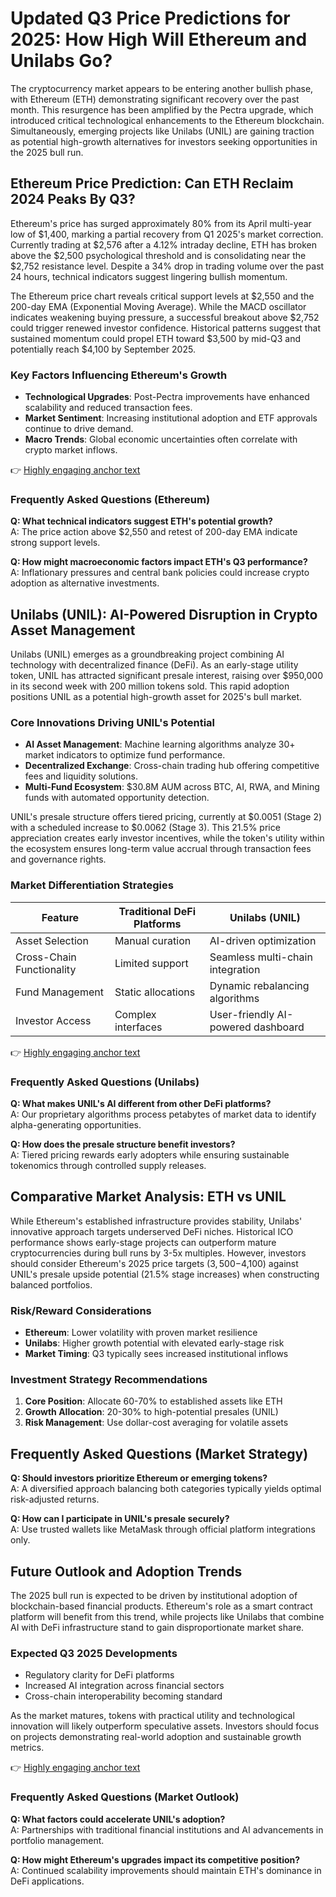 # Updated Q3 Price Predictions for 2025: How High Will Ethereum and Unilabs Go?

The cryptocurrency market appears to be entering another bullish phase, with Ethereum (ETH) demonstrating significant recovery over the past month. This resurgence has been amplified by the Pectra upgrade, which introduced critical technological enhancements to the Ethereum blockchain. Simultaneously, emerging projects like Unilabs (UNIL) are gaining traction as potential high-growth alternatives for investors seeking opportunities in the 2025 bull run.

## Ethereum Price Prediction: Can ETH Reclaim 2024 Peaks By Q3?

Ethereum's price has surged approximately 80% from its April multi-year low of $1,400, marking a partial recovery from Q1 2025's market correction. Currently trading at $2,576 after a 4.12% intraday decline, ETH has broken above the $2,500 psychological threshold and is consolidating near the $2,752 resistance level. Despite a 34% drop in trading volume over the past 24 hours, technical indicators suggest lingering bullish momentum.

The Ethereum price chart reveals critical support levels at $2,550 and the 200-day EMA (Exponential Moving Average). While the MACD oscillator indicates weakening buying pressure, a successful breakout above $2,752 could trigger renewed investor confidence. Historical patterns suggest that sustained momentum could propel ETH toward $3,500 by mid-Q3 and potentially reach $4,100 by September 2025.

### Key Factors Influencing Ethereum's Growth
- **Technological Upgrades**: Post-Pectra improvements have enhanced scalability and reduced transaction fees.
- **Market Sentiment**: Increasing institutional adoption and ETF approvals continue to drive demand.
- **Macro Trends**: Global economic uncertainties often correlate with crypto market inflows.

👉 [Highly engaging anchor text](https://bit.ly/okx-bonus)

### Frequently Asked Questions (Ethereum)
**Q: What technical indicators suggest ETH's potential growth?**  
A: The price action above $2,550 and retest of 200-day EMA indicate strong support levels.

**Q: How might macroeconomic factors impact ETH's Q3 performance?**  
A: Inflationary pressures and central bank policies could increase crypto adoption as alternative investments.

## Unilabs (UNIL): AI-Powered Disruption in Crypto Asset Management

Unilabs (UNIL) emerges as a groundbreaking project combining AI technology with decentralized finance (DeFi). As an early-stage utility token, UNIL has attracted significant presale interest, raising over $950,000 in its second week with 200 million tokens sold. This rapid adoption positions UNIL as a potential high-growth asset for 2025's bull market.

### Core Innovations Driving UNIL's Potential
- **AI Asset Management**: Machine learning algorithms analyze 30+ market indicators to optimize fund performance.
- **Decentralized Exchange**: Cross-chain trading hub offering competitive fees and liquidity solutions.
- **Multi-Fund Ecosystem**: $30.8M AUM across BTC, AI, RWA, and Mining funds with automated opportunity detection.

UNIL's presale structure offers tiered pricing, currently at $0.0051 (Stage 2) with a scheduled increase to $0.0062 (Stage 3). This 21.5% price appreciation creates early investor incentives, while the token's utility within the ecosystem ensures long-term value accrual through transaction fees and governance rights.

### Market Differentiation Strategies
| Feature                | Traditional DeFi Platforms | Unilabs (UNIL)                     |
|------------------------|----------------------------|------------------------------------|
| Asset Selection         | Manual curation            | AI-driven optimization             |
| Cross-Chain Functionality| Limited support           | Seamless multi-chain integration   |
| Fund Management         | Static allocations         | Dynamic rebalancing algorithms     |
| Investor Access         | Complex interfaces         | User-friendly AI-powered dashboard |

👉 [Highly engaging anchor text](https://bit.ly/okx-bonus)

### Frequently Asked Questions (Unilabs)
**Q: What makes UNIL's AI different from other DeFi platforms?**  
A: Our proprietary algorithms process petabytes of market data to identify alpha-generating opportunities.

**Q: How does the presale structure benefit investors?**  
A: Tiered pricing rewards early adopters while ensuring sustainable tokenomics through controlled supply releases.

## Comparative Market Analysis: ETH vs UNIL

While Ethereum's established infrastructure provides stability, Unilabs' innovative approach targets underserved DeFi niches. Historical ICO performance shows early-stage projects can outperform mature cryptocurrencies during bull runs by 3-5x multiples. However, investors should consider Ethereum's 2025 price targets ($3,500-$4,100) against UNIL's presale upside potential (21.5% stage increases) when constructing balanced portfolios.

### Risk/Reward Considerations
- **Ethereum**: Lower volatility with proven market resilience
- **Unilabs**: Higher growth potential with elevated early-stage risk
- **Market Timing**: Q3 typically sees increased institutional inflows

### Investment Strategy Recommendations
1. **Core Position**: Allocate 60-70% to established assets like ETH
2. **Growth Allocation**: 20-30% to high-potential presales (UNIL)
3. **Risk Management**: Use dollar-cost averaging for volatile assets

## Frequently Asked Questions (Market Strategy)
**Q: Should investors prioritize Ethereum or emerging tokens?**  
A: A diversified approach balancing both categories typically yields optimal risk-adjusted returns.

**Q: How can I participate in UNIL's presale securely?**  
A: Use trusted wallets like MetaMask through official platform integrations only.

## Future Outlook and Adoption Trends

The 2025 bull run is expected to be driven by institutional adoption of blockchain-based financial products. Ethereum's role as a smart contract platform will benefit from this trend, while projects like Unilabs that combine AI with DeFi infrastructure stand to gain disproportionate market share.

### Expected Q3 2025 Developments
- Regulatory clarity for DeFi platforms
- Increased AI integration across financial sectors
- Cross-chain interoperability becoming standard

As the market matures, tokens with practical utility and technological innovation will likely outperform speculative assets. Investors should focus on projects demonstrating real-world adoption and sustainable growth metrics.

👉 [Highly engaging anchor text](https://bit.ly/okx-bonus)

### Frequently Asked Questions (Market Outlook)
**Q: What factors could accelerate UNIL's adoption?**  
A: Partnerships with traditional financial institutions and AI advancements in portfolio management.

**Q: How might Ethereum's upgrades impact its competitive position?**  
A: Continued scalability improvements should maintain ETH's dominance in DeFi applications.